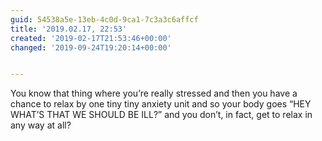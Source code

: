 ```yaml
---
guid: 54538a5e-13eb-4c0d-9ca1-7c3a3c6affcf
title: '2019.02.17, 22:53'
created: '2019-02-17T21:53:46+00:00'
changed: '2019-09-24T19:20:14+00:00'


---
```


You know that thing where you’re really stressed and then you have a chance to relax by one tiny tiny anxiety unit and so your body goes “HEY WHAT’S THAT WE SHOULD BE ILL?” and you don’t, in fact, get to relax in any way at all?
